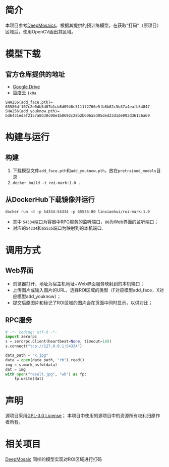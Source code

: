 # 简介
本项目参考[DeepMosaics](https://github.com/HypoX64/DeepMosaics)，根据其提供的预训练模型，在获取“打码”（原项目）区域后，使用OpenCV画出其区域。

# 模型下载
## 官方仓库提供的地址
   * [Google Drive](https://drive.google.com/open?id=1LTERcN33McoiztYEwBxMuRjjgxh4DEPs)
   * [百度云](https://pan.baidu.com/s/10rN3U3zd5TmfGpO_PEShqQ) `1x0a`

```
SHA256(add_face.pth)= 65586df107c2e0db5d07b1cb8d0948c5111f2766e5fb8b82c5b37a4eafb54847
SHA256(add_youknow.pth)= bd6431edaf2157a0d30c00e1b8692c28b2b606a5d05ded23d1de093d36156a69
```

# 构建与运行
## 构建
   1. 下载模型文件`add_face.pth`和`add_youknow.pth`，放在`pretrained_models`目录
   2. `docker build -t roi-mark:1.0 .`

## 从DockerHub下载镜像并运行
   `docker run -d -p 54334:54334 -p 65535:80 linxiaohui/roi-mark:1.0`
   * 其中 `54334`端口为容器中RPC服务的监听端口，`80`为Web界面的监听端口；
   * 对应的`54334`和`65535`端口为映射到的本机端口.

# 调用方式

## Web界面
   * 浏览器打开，地址为宿主机地址+Web界面服务映射到的本机端口；
   * 上传图片或输入图片的URL，选择ROI区域的类型（F对应模型add_face，X对应模型add_youknow）；
   * 提交后原图片和标记了ROI区域的图片会在页面中同时显示，以供对比；

## RPC服务
```python
# -*- coding: utf-8 -*-
import zerorpc
s = zerorpc.Client(heartbeat=None, timeout=180)
s.connect("tcp://127.0.0.1:54334")

data_path = "x.jpg"
data = open(data_path, "rb").read()
img = s.mark_nsfw(data)
dat = img
with open("result.jpg", "wb") as fp:
    fp.write(dat)
```

# 声明
源项目采用[GPL-3.0 License](https://github.com/HypoX64/DeepMosaics/blob/master/LICENSE)；
本项目中使用的源项目中的资源所有权利归原作者所有。


# 相关项目
[DeepMosaic](../DeepMosaic) 同样的模型实现对ROI区域进行打码

